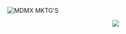 ![MDMX MKTG'S](https://cardivo.vercel.app/api?name=mdmx%20mktg's&description=Bienvenido%20a%20mi%20perfil.&image=https://qu.ax/hEFBO.jpg&backgroundColor=%23fff&instagram=mdmx_principal&github=MDMX-MKTG&site=https://wa.me/5493873655135&iconColor=%23595959&fontColor=%23595959&pattern=ticTacToe&colorPattern=%23eaeaea&opacity=1)


<p align="center">
<img src="http://readme-typing-svg.herokuapp.com?size=30&font=Caveat&color=%ffffff&center=true&vCenter=true&lines=¡Bienvenido!;Este+es+mi+perfil.;MDMX+MKTG'S;">
</p>
